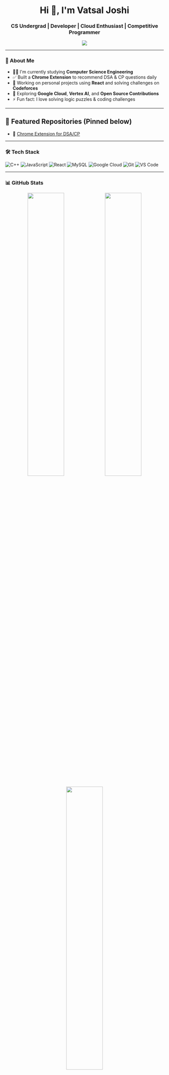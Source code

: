 <h1 align="center">Hi 👋, I'm Vatsal Joshi</h1>
<h3 align="center">CS Undergrad | Developer | Cloud Enthusiast | Competitive Programmer</h3>

<p align="center">
  <img src="https://readme-typing-svg.herokuapp.com/?lines=2nd+Year+CS+Student;Passionate+Web+Dev;Leetcode+and+CP+Lover;Google+Cloud+Learner&center=true&width=500&height=45">
</p>

---

### 🚀 About Me

- 🧑‍🎓 I'm currently studying **Computer Science Engineering**
- ✅ Built a **Chrome Extension** to recommend DSA & CP questions daily
- 🔭 Working on personal projects using **React** and solving challenges on **Codeforces**
- 🧠 Exploring **Google Cloud**, **Vertex AI**, and **Open Source Contributions**
- ⚡ Fun fact: I love solving logic puzzles & coding challenges

---
## 📌 Featured Repositories (Pinned below)

- 🔧 [Chrome Extension for DSA/CP](https://github.com/vatsaljoshi1005/dsa-cp-extension)
---

### 🛠️ Tech Stack
![C++](https://img.shields.io/badge/C++-00599C?style=flat&logo=cplusplus&logoColor=white)
![JavaScript](https://img.shields.io/badge/JavaScript-F7DF1E?style=flat&logo=javascript&logoColor=black)
![React](https://img.shields.io/badge/React-20232A?style=flat&logo=react&logoColor=61DAFB)
![MySQL](https://img.shields.io/badge/MySQL-00000F?style=flat&logo=mysql&logoColor=white)
![Google Cloud](https://img.shields.io/badge/Google%20Cloud-4285F4?style=flat&logo=googlecloud&logoColor=white)
![Git](https://img.shields.io/badge/Git-F05032?style=flat&logo=git&logoColor=white)
![VS Code](https://img.shields.io/badge/VS%20Code-007ACC?style=flat&logo=visualstudiocode&logoColor=white)

---

### 📊 GitHub Stats

<p align="center">
  <img src="https://github-readme-stats.vercel.app/api?username=vatsaljoshi1005&show_icons=true&theme=github_dark&hide_border=true" width="48%"/>
  <img src="https://github-readme-streak-stats.herokuapp.com/?user=vatsaljoshi1005&theme=github-dark&hide_border=true" width="48%"/>
</p>

<p align="center">
  <img src="https://github-readme-stats.vercel.app/api/top-langs/?username=vatsaljoshi1005&layout=compact&theme=github_dark&hide_border=true" width="48%"/>
</p>

---

### 🌐 Let's Connect

- 📧 Email: thevatsaljoshi@gmail.com  
- 💼 LinkedIn: [https://www.linkedin.com/in/vatsal-joshi-077b72291/](https://www.linkedin.com/in/vatsal-joshi-077b72291/)  
- 💻 Codeforces: [codeforces.com/profile/Vatsal_Joshi](codeforces.com/profile/Vatsal_Joshi)
- 💻 Codechef: [https://www.codechef.com/users/vatsaljoshi](https://www.codechef.com/users/vatsaljoshi)
- 💻 LeetCode: [https://leetcode.com/u/vatsal7124/](https://leetcode.com/u/vatsal7124/)


---

> “Code is like humor. When you have to explain it, it’s bad.” – Cory House

